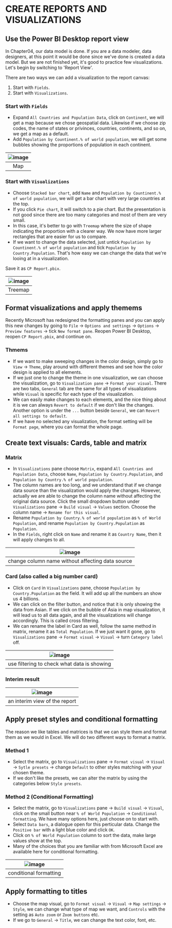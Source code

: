 # CREATE REPORTS AND VISUALIZATIONS

## Use the Power BI Desktop report view
In Chapter04, our data model is done. If you are a data modeler, data designers, at this point it would be done since we've done is created a data model. But we are not finished yet, it's good to practice few visualizations. Let's begin by switching to 'Report View'.

There are two ways we can add a visualization to the report canvas:
1. Start with `Fields`.
2. Start with `Visualizations`.

### Start with `Fields`
- Expand `All Countries and Population Data`, click on `Continent`, we will get a map because we chose geospatial data. Likewise if we choose zip codes, the name of states or privinces, countries, continents, and so on, we get a map as a default.
- Add `Population by Countinent.% of world population`, we will get some bubbles showing the proportions of population in each continent.

|![image](https://user-images.githubusercontent.com/19381768/225183413-b5de1a5e-767e-45d6-b2d2-8d0310c7abcc.png)|
|:--:|
|Map|

### Start with `Visualizations`
- Choose `Stacked bar chart`, add `Name` and `Population by Countinent.% of world population`, we will get a bar chart with very large countries at the top.
- If you click `Pie chart`, it will switch to a pie chart. But the presentation is not good since there are too many categories and most of them are very small.
- In this case, it's better to go with `Treemap` where the size of shape indicating the proportion with a clearer way. We now have more larger rectangles that are easier for us to compare.
- If we want to change the data selected, just untick `Population by Countinent.% of world population` and tick `Population by Country.Population`. That's how easy we can change the data that we're looing at in a visualization.

Save it as `CP Report.pbix`.

|![image](https://user-images.githubusercontent.com/19381768/225184429-a8d0d06f-ab6e-40d7-94d8-b227203c0eaa.png)|
|:--:|
|Treemap|

## Format visualizations and apply themems

Recently Microsoft has redesigned the formatting panes and you can apply this new changes by going to `File` -> `Options and settings` -> `Options` -> `Preview features` -> tick `New format pane`. Reopen Power BI Desktop, reopen `CP Report.pbix`, and continue on.

### Thmems
- If we want to make sweeping changes in the color design, simply go to `View` -> `Theme`, play around with different themes and see how the color design is applied to all elements.
- If we just one to change the theme in one visualization, we can choose the visualization, go to `Visualization pane` -> `Format your visual`. There are two tabs, `General` tab are the same for all types of visualizations while `Visual` is specific for each type of the visualization. 
- We can easily make changes to each elements, and the nice thing about it is we can always `Revert to default` if we don't like the changes. Another option is under the `...` button beside `General`, we can `Revert all settings to default`.
- If we have no selected any visualization, the format setting will be `Format page`, where you can format the whole page.

## Create text visuals: Cards, table and matrix

### Matrix
- In `Visualizations` pane choose `Matrix`, expand `All Countries and Population Data`, choose `Name`, `Population by Country.Population`, and `Population by Country.% of world population`.
- The column names are too long, and we understand that if we change data source than the visualization would apply the changes. However, actually we are able to change the column name without affecting the original data source. Click the small dropdown button under `Visualizations` pane -> `Build visual` -> `Values` section. Choose the column name -> `Rename for this visual`. 
- Rename `Population by Country.% of world population` as `% of World Population`, and rename `Population by Country.Population` as `Population`.
- In the `Fields`, right click on `Name` and rename it as `Country Name`, then it will apply changes to all.

|![image](https://user-images.githubusercontent.com/19381768/225188517-6e5e1801-6609-4be0-bfa6-f0e562706a49.png)|
|:--:|
|change column name without affecting data source|


### Card (also called a big number card)
- Click on `Card` in `Visualizations` pane, choose `Population by Country.Population` as the field. It will add up all the numbers an show us 4 billions.
- We can click on the filter button, and notice that it is only showing the data from Asian. If we click on the bubble of Asia in map visualization, it will lead us to all data again, and all the visualizations will change accordingly. This is called cross filtering.
- We can rename the label in Card as well, follow the same method in matrix, rename it as `Total Population`. If we just want it gone, go to `Visualizations` pane -> `Format visual` -> `Visual` -> turn `Category label` off.

|![image](https://user-images.githubusercontent.com/19381768/225190125-9e117648-aa9f-4f3f-bf17-8066bef9ed31.png)|
|:--:|
|use filtering to check what data is showing|

### Interim result
|![image](https://user-images.githubusercontent.com/19381768/225190909-88a3451f-37c7-482a-ae43-7229677b340e.png)|
|:--:|
|an interim view of the report|

## Apply preset styles and conditional formatting
The reason we like tables and matrices is that we can style them and format them as we would in Excel. We will do two different ways to format a matrix.

### Method 1
- Select the matrix, go to `Visualizations` pane -> `Format visual` -> `Visual` -> `Sytle presets` -> change `Default` to other styles matching with your chosen theme.
- If we don't like the presets, we can alter the matrix by using the categories below `Style presets`.

### Method 2 (Conditional Formatting)
- Select the matrix, go to `Visualizations` pane -> `Build visual` -> `Visual`, click on the small button near `% of World Population` -> `Conditional formatting`. We have many options here, just choose on to start with.
- Select `Data bars`, a dialogue open for this perticular data. Change the `Positive bar` with a light blue color and click `OK`.
- Click on `% of World Population` column to sort the data, make large values show at the top.
- Many of the choices that you are familiar with from Microsoft Excel are available here for conditional formatting.

|![image](https://user-images.githubusercontent.com/19381768/225192651-2b0fa792-ec8e-40bf-a076-9919ab4422ad.png)|
|:--:|
|conditional formatting|

## Apply formatting to titles
- Choose the map visual, go to `Format visual` -> `Visual` -> `Map settings` -> `Style`, we can change what type of map we want, and `Controls` with the setting as `Auto zoom` or `Zoom buttons` etc.
- If we go to `General` -> `Title`, we can change the text color, font, etc.
